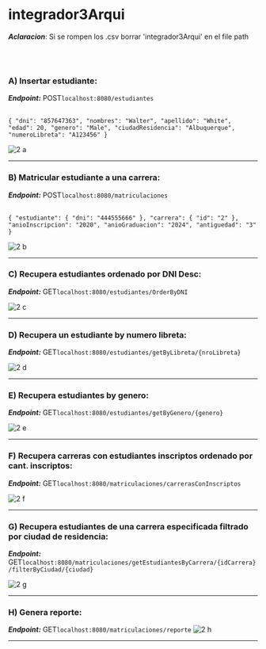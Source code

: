 # integrador3Arqui

**_Aclaracion_**: Si se rompen los .csv borrar 'integrador3Arqui' en el file path

<br></br>

### **A) Insertar estudiante**:

**_Endpoint:_** POST`localhost:8080/estudiantes`
<br></br>

`{
    "dni": "857647363",
    "nombres": "Walter",
    "apellido": "White",
    "edad": 20,
    "genero": "Male",
    "ciudadResidencia": "Albuquerque",
    "numeroLibreta": "A123456"
}`

![2 a](https://drive.google.com/file/d/1IpugG7lr14BYmmosaXWJd73fnaxHhA6B/view?usp=sharing)

---
### **B) Matricular estudiante a una carrera**:

**_Endpoint:_** POST`localhost:8080/matriculaciones`
<br></br>

`{
    "estudiante": {
        "dni": "444555666"
    },
    "carrera": {
        "id": "2"
    },
    "anioInscripcion": "2020",
    "anioGraduacion": "2024",
    "antiguedad": "3"
}`

![2 b](https://drive.google.com/file/d/14TUIoNofka1xlMZ95Aag6UKgDgrBQDf_/view?usp=sharing)

---
### **C) Recupera estudiantes ordenado por DNI Desc**:
**_Endpoint:_** GET`localhost:8080/estudiantes/OrderByDNI`

![2 c](https://drive.google.com/file/d/1hCZ-8BRRCu9niwQrmKu2ldR8k6FAgbYO/view?usp=sharing)

---
### **D) Recupera un estudiante by numero libreta**:
**_Endpoint:_** GET`localhost:8080/estudiantes/getByLibreta/{nroLibreta}`

![2 d](https://drive.google.com/file/d/1DUJrnDD5JgXh_fsmoAaInmoFsCHakSGJ/view?usp=sharing)

---
### **E) Recupera estudiantes by genero**:
**_Endpoint:_** GET`localhost:8080/estudiantes/getByGenero/{genero}`

![2 e](https://drive.google.com/file/d/1OEQZa6jF3h_V3swI-Out8ccePCE8jX5I/view?usp=sharing)

---
### **F) Recupera carreras con estudiantes inscriptos ordenado por cant. inscriptos**:
**_Endpoint:_** GET`localhost:8080/matriculaciones/carrerasConInscriptos`

![2 f](https://drive.google.com/file/d/1r4PBFJ7fl-qrnMFi3ADSX8zzeBENWFzs/view?usp=sharing)

---
### **G) Recupera estudiantes de una carrera especificada filtrado por ciudad de residencia**:
**_Endpoint:_** GET`localhost:8080/matriculaciones/getEstudiantesByCarrera/{idCarrera}/filterByCiudad/{ciudad}`

![2 g](https://drive.google.com/file/d/1m70usyWxe3qaro5rOSTht8TuH4xprs1Q/view?usp=sharing)

---
### **H) Genera reporte**:
**_Endpoint:_** GET`localhost:8080/matriculaciones/reporte`
![2 h](https://drive.google.com/file/d/1QujLU5UXNzE-iS5J2-l-pxBw9QYeFg3H/view?usp=sharing)

---

